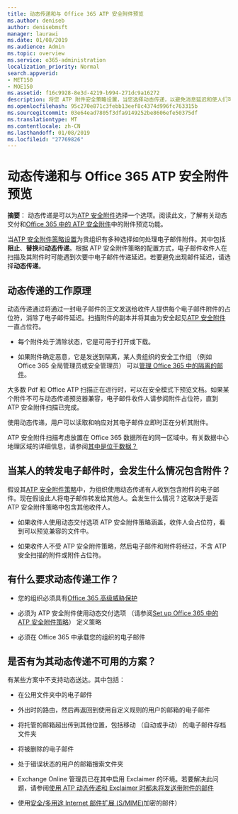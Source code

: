 ```yaml
---
title: 动态传递和与 Office 365 ATP 安全附件预览
ms.author: deniseb
author: denisebmsft
manager: laurawi
ms.date: 01/08/2019
ms.audience: Admin
ms.topic: overview
ms.service: o365-administration
localization_priority: Normal
search.appverid:
- MET150
- MOE150
ms.assetid: f16c9928-8e3d-4219-b994-271dc9a16272
description: 将您 ATP 附件安全策略设置，当您选择动态传递，以避免消息延迟和使人们可以预览正在被扫描的附件。
ms.openlocfilehash: 95c270e871c3febb13eef8c4374d996fc763315b
ms.sourcegitcommit: 03e64ead7805f3dfa9149252be8606efe50375df
ms.translationtype: MT
ms.contentlocale: zh-CN
ms.lasthandoff: 01/08/2019
ms.locfileid: "27769826"
---
```

# <a name="dynamic-delivery-and-previewing-with-office-365-atp-safe-attachments"></a>动态传递和与 Office 365 ATP 安全附件预览

**摘要**： 动态传递是可以为[ATP 安全附件](atp-safe-attachments.md)选择一个选项。阅读此文，了解有关动态交付和[Office 365 中的 ATP 安全附件](atp-safe-attachments.md)中的附件预览功能。

当[ATP 安全附件策略设置](set-up-atp-safe-attachments-policies.md)为贵组织有多种选择如何处理电子邮件附件。其中包括**阻止**、**替换**和**动态传递**。根据 ATP 安全附件策略的配置方式，电子邮件收件人在扫描及其附件时可能遇到次要中电子邮件传递延迟。若要避免出现邮件延迟，请选择**动态传递**。
  
## <a name="how-dynamic-delivery-works"></a>动态传递的工作原理
  
动态传递通过将通过一封电子邮件的正文发送给收件人提供每个电子邮件附件的占位符，消除了电子邮件延迟。扫描附件的副本并将其由为安全起见[ATP 安全附件](atp-safe-attachments.md)一直占位符。 

- 每个附件处于清除状态，它是可用于打开或下载。 

- 如果附件确定恶意，它是发送到隔离，某人贵组织的安全工作组 （例如 Office 365 全局管理员或安全管理员） 可以[管理 Office 365 中的隔离的邮件](manage-quarantined-messages-and-files.md)。

大多数 Pdf 和 Office ATP 扫描正在进行时，可以在安全模式下预览文档。如果某个附件不可与动态传递预览器兼容，电子邮件收件人请参阅附件占位符，直到 ATP 安全附件扫描已完成。

使用动态传递，用户可以读取和响应对其电子邮件立即时正在分析其附件。 

ATP 安全附件扫描考虑放置在 Office 365 数据所在的同一区域中。有关数据中心地理区域的详细信息，请参阅[其中是位于数据？](https://products.office.com/where-is-your-data-located?geo=All) 
  
## <a name="what-happens-when-someone-forwards-an-email-that-contains-an-attachment"></a>当某人的转发电子邮件时，会发生什么情况包含附件？

假设其[ATP 安全附件策略](set-up-atp-safe-attachments-policies.md)中，为组织使用动态传递有人收到包含附件的电子邮件。现在假设此人将电子邮件转发给其他人。会发生什么情况？这取决于是否 ATP 安全附件策略中包含其他收件人。
  
- 如果收件人使用动态交付选项 ATP 安全附件策略涵盖，收件人会占位符，看到可以预览兼容的文件中。
    
- 如果收件人不受 ATP 安全附件策略，然后电子邮件和附件将经过，不含 ATP 安全扫描的附件或附件占位符。
    
## <a name="whats-required-for-dynamic-delivery-to-work"></a>有什么要求动态传递工作？

- 您的组织必须具有[Office 365 高级威胁保护](office-365-atp.md)
    
- 必须为 ATP 安全附件使用动态交付选项 （请参阅[Set up Office 365 中的 ATP 安全附件策略](set-up-atp-safe-attachments-policies.md)） 定义策略
    
- 必须在 Office 365 中承载您的组织的电子邮件
    
## <a name="are-there-scenarios-for-which-dynamic-delivery-is-not-available"></a>是否有为其动态传递不可用的方案？

有某些方案中不支持动态送达。其中包括：
  
- 在公用文件夹中的电子邮件
    
- 外出时的路由，然后再返回到使用自定义规则的用户的邮箱的电子邮件
    
- 将托管的邮箱超出传到其他位置，包括移动 （自动或手动） 的电子邮件存档文件夹
    
- 将被删除的电子邮件
    
- 处于错误状态的用户的邮箱搜索文件夹
    
- Exchange Online 管理员已在其中启用 Exclaimer 的环境。若要解决此问题，请参阅[使用 ATP 动态传递和 Exclaimer 时都未将发送带附件的邮件](https://support.microsoft.com/help/4014438/messages-with-attachments-are-not-delivered-when-atp-dynamic-delivery)

- 使用[安全/多用途 Internet 邮件扩展 (S/MIME)](s-mime-for-message-signing-and-encryption.md)加密的邮件）
    

